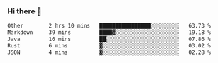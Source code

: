 ### Hi there 👋

<!--
**WShiBin/WShiBin** is a ✨ _special_ ✨ repository because its `README.md` (this file) appears on your GitHub profile.

Here are some ideas to get you started:

- 🔭 I’m currently working on ...
- 🌱 I’m currently learning ...
- 👯 I’m looking to collaborate on ...
- 🤔 I’m looking for help with ...
- 💬 Ask me about ...
- 📫 How to reach me: ...
- 😄 Pronouns: ...
- ⚡ Fun fact: ...
-->

<!--START_SECTION:waka-->

```txt
Other        2 hrs 10 mins   ████████████████░░░░░░░░░   63.73 %
Markdown     39 mins         ████▓░░░░░░░░░░░░░░░░░░░░   19.18 %
Java         16 mins         ██░░░░░░░░░░░░░░░░░░░░░░░   07.86 %
Rust         6 mins          ▓░░░░░░░░░░░░░░░░░░░░░░░░   03.02 %
JSON         4 mins          ▓░░░░░░░░░░░░░░░░░░░░░░░░   02.28 %
```

<!--END_SECTION:waka-->
